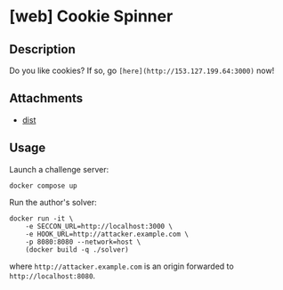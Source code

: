 # [web] Cookie Spinner

## Description

Do you like cookies? If so, go `[here](http://153.127.199.64:3000)` now!

## Attachments

- [dist](files/dist)

## Usage

Launch a challenge server:

```
docker compose up
```

Run the author's solver:

```
docker run -it \
    -e SECCON_URL=http://localhost:3000 \
    -e HOOK_URL=http://attacker.example.com \
    -p 8080:8080 --network=host \
    (docker build -q ./solver)
```

where `http://attacker.example.com` is an origin forwarded to `http://localhost:8080`.
